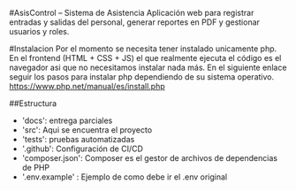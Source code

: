 #AsisControl – Sistema de Asistencia
Aplicación web para registrar entradas y salidas del personal, generar reportes en PDF y gestionar usuarios y roles.

#Instalacion
Por el momento se necesita tener instalado unicamente php. En el frontend (HTML + CSS + JS) el que realmente ejecuta el código es el navegador asi que no necesitamos instalar nada más.
En el siguiente enlace seguir los pasos para instalar php dependiendo de su sistema operativo.
https://www.php.net/manual/es/install.php

##Estructura

- 'docs': entrega parciales
- 'src': Aqui se encuentra el proyecto
- 'tests': pruebas automatizadas
- '.github': Configuración de CI/CD
- 'composer.json': Composer es el gestor de archivos de dependencias de PHP
- '.env.example' : Ejemplo de como debe ir el .env original
